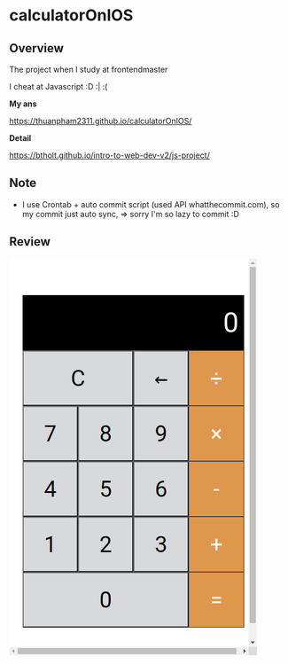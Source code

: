 # calculatorOnIOS

## Overview

The project when I study at frontendmaster

I cheat at Javascript :D :| :(

**My ans**

https://thuanpham2311.github.io/calculatorOnIOS/

**Detail**

https://btholt.github.io/intro-to-web-dev-v2/js-project/

## Note

- I use Crontab + auto commit script (used API whatthecommit.com), so my commit just auto sync, => sorry I'm so lazy to commit :D

## Review

<img src="./img/calculatorOnIOSPreview.png"/>
